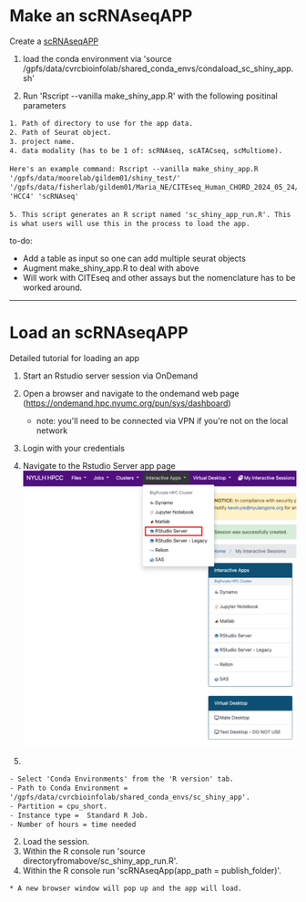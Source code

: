 # Make an scRNAseqAPP

Create a [scRNAseqAPP](https://www.bioconductor.org/packages/release/bioc/html/scRNAseqApp.html) 

  1. load the conda environment via 'source /gpfs/data/cvrcbioinfolab/shared_conda_envs/condaload_sc_shiny_app.sh'
  
  2. Run 'Rscript --vanilla make_shiny_app.R' with the following positinal parameters
    
    1. Path of directory to use for the app data.
    2. Path of Seurat object.
    3. project name.
    4. data modality (has to be 1 of: scRNAseq, scATACseq, scMultiome).
    
    Here's an example command: Rscript --vanilla make_shiny_app.R '/gpfs/data/moorelab/gildem01/shiny_test/' '/gpfs/data/fisherlab/gildem01/Maria_NE/CITEseq_Human_CHORD_2024_05_24/08202024/QC/HCC4/HCC4.rds' 'HCC4' 'scRNAseq'
    
    5. This script generates an R script named 'sc_shiny_app_run.R'. This is what users will use this in the process to load the app.

to-do:

* Add a table as input so one can add multiple seurat objects
* Augment make_shiny_app.R to deal with above
* Will work with CITEseq and other assays but the nomenclature has to be worked around. 

*** 

# Load an scRNAseqAPP
Detailed tutorial for loading an app

1. Start an Rstudio server session via OnDemand
  
  1. Open a browser and navigate to the ondemand web page (https://ondemand.hpc.nyumc.org/pun/sys/dashboard)
      - note: you'll need to be connected via VPN if you're not on the local network
  2. Login with your credentials
  3. Navigate to the Rstudio Server app page  
    ![image info](readme_images/rstudio_server_1.png)
  4. 
    - Select 'Conda Environments' from the 'R version' tab.
    - Path to Conda Environment = '/gpfs/data/cvrcbioinfolab/shared_conda_envs/sc_shiny_app'.
    - Partition = cpu_short.
    - Instance type =  Standard R Job.
    - Number of hours = time needed
    
  2. Load the session.
  3. Within the R console run 'source directoryfromabove/sc_shiny_app_run.R'.
  4. Within the R console run 'scRNAseqApp(app_path = publish_folder)'.
  
    * A new browser window will pop up and the app will load.
    
    